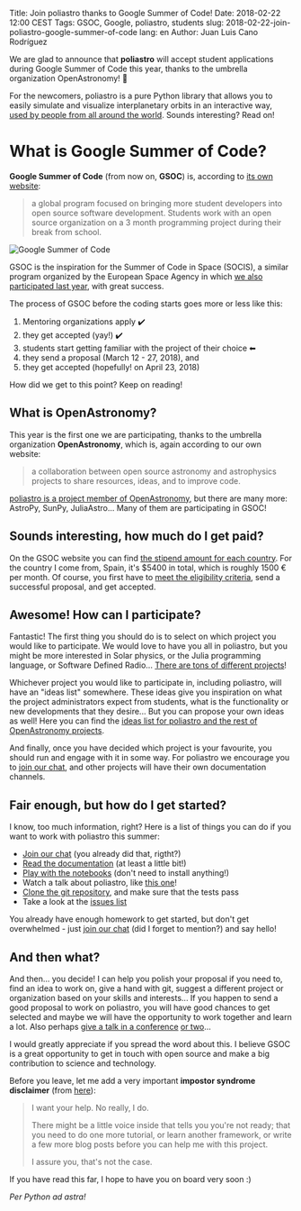Title: Join poliastro thanks to Google Summer of Code!
Date: 2018-02-22 12:00 CEST
Tags: GSOC, Google, poliastro, students
slug: 2018-02-22-join-poliastro-google-summer-of-code
lang: en
Author: Juan Luis Cano Rodríguez

We are glad to announce that **poliastro** will accept student applications during Google Summer of Code this year, thanks to the umbrella organization OpenAstronomy! 🚀

For the newcomers, poliastro is a pure Python library that allows you to easily simulate and visualize interplanetary orbits in an interactive way, [used by people from all around the world](http://docs.poliastro.space/en/v0.8.0/index.html#success-stories). Sounds interesting? Read on!

# What is Google Summer of Code?

**Google Summer of Code** (from now on, **GSOC**) is, according to [its own website](https://summerofcode.withgoogle.com/):

> a global program focused on bringing more student developers into open source software development. Students work with an open source organization on a 3 month programming project during their break from school.

![Google Summer of Code](https://upload.wikimedia.org/wikipedia/commons/1/1e/GSoC.png)

GSOC is the inspiration for the Summer of Code in Space (SOCIS), a similar program organized by the European Space Agency in which [we also participated last year](http://blog.poliastro.space/2017/09/15/2017-09-15-poliastro-070-released-ready-pycones/), with great success.

The process of GSOC before the coding starts goes more or less like this:

1. Mentoring organizations apply ✔️
2. they get accepted (yay!) ✔️
3. students start getting familiar with the project of their choice ⬅
4. they send a proposal (March 12 - 27, 2018), and
5. they get accepted (hopefully! on April 23, 2018)

How did we get to this point? Keep on reading!

## What is OpenAstronomy?

This year is the first one we are participating, thanks to the umbrella organization **OpenAstronomy**, which is, again according to our own website:

> a collaboration between open source astronomy and astrophysics projects to share resources, ideas, and to improve code.

[poliastro is a project member of OpenAstronomy](http://openastronomy.org/members/), but there are many more: AstroPy, SunPy, JuliaAstro... Many of them are participating in GSOC!

## Sounds interesting, how much do I get paid?

On the GSOC website you can find [the stipend amount for each country](https://developers.google.com/open-source/gsoc/help/student-stipends). For the country I come from, Spain, it's $5400 in total, which is roughly 1500 € per month. Of course, you first have to [meet the eligibility criteria](https://developers.google.com/open-source/gsoc/faq#what_are_the_eligibility_requirements_for_participation), send a successful proposal, and get accepted.

## Awesome! How can I participate?

Fantastic! The first thing you should do is to select on which project you would like to participate. We would love to have you all in poliastro, but you might be more interested in Solar physics, or the Julia programming language, or Software Defined Radio... [There are tons of different projects](https://summerofcode.withgoogle.com/organizations/)!

Whichever project you would like to participate in, including poliastro, will have an "ideas list" somewhere. These ideas give you inspiration on what the project administrators expect from students, what is the functionality or new developments that they desire... But you can propose your own ideas as well! Here you can find the [ideas list for poliastro and the rest of OpenAstronomy projects](http://openastronomy.org/gsoc/gsoc2018/#/projects).

And finally, once you have decided which project is your favourite, you should run and engage with it in some way. For poliastro we encourage you to [join our chat](https://riot.im/app/#/room/#poliastro:matrix.org), and other projects will have their own documentation channels.

## Fair enough, but how do I get started?

I know, too much information, right? Here is a list of things you can do if you want to work with poliastro this summer:

* [Join our chat](https://riot.im/app/#/room/#poliastro:matrix.org) (you already did that, rigtht?)
* [Read the documentation](http://docs.poliastro.space/) (at least a little bit!)
* [Play with the notebooks](https://beta.mybinder.org/v2/gh/poliastro/poliastro/master?filepath=index.ipynb) (don't need to install anything!)
* Watch a talk about poliastro, like [this one](https://youtu.be/lpcp849dnLA)!
* [Clone the git repository](https://github.com/poliastro/poliastro/), and make sure that the tests pass
* Take a look at the [issues list](https://github.com/poliastro/poliastro/issues)

You already have enough homework to get started, but don't get overwhelmed - just [join our chat](https://riot.im/app/#/room/#poliastro:matrix.org) (did I forget to mention?) and say hello!

## And then what?

And then... you decide! I can help you polish your proposal if you need to, find an idea to work on, give a hand with git, suggest a different project or organization based on your skills and interests... If you happen to send a good proposal to work on poliastro, you will have good chances to get selected and maybe we will have the opportunity to work together and learn a lot. Also perhaps [give a talk in a conference](http://2018.es.pycon.org/) [or two](https://www.euroscipy.org/)...

I would greatly appreciate if you spread the word about this. I believe GSOC is a great opportunity to get in touch with open source and make a big contribution to science and technology.

Before you leave, let me add a very important **impostor syndrome disclaimer** (from [here](https://github.com/adriennefriend/imposter-syndrome-disclaimer#how-to-contribute)):

> I want your help. No really, I do.
> 
> There might be a little voice inside that tells you you're not ready;
> that you need to do one more tutorial, or learn another framework, or
> write a few more blog posts before you can help me with this project.
> 
> I assure you, that's not the case.

If you have read this far, I hope to have you on board very soon :)

_Per Python ad astra!_
